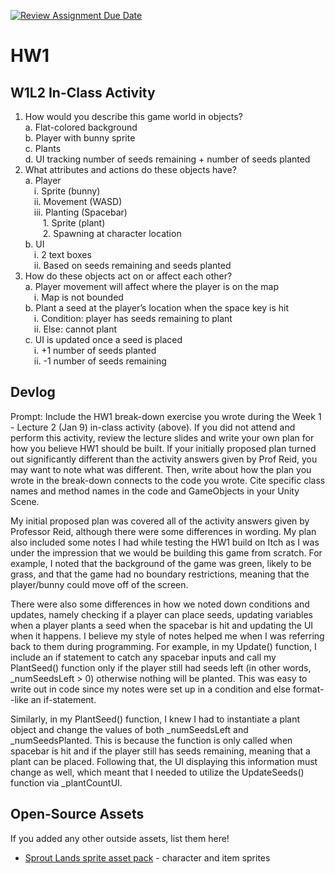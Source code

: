 [![Review Assignment Due Date](https://classroom.github.com/assets/deadline-readme-button-22041afd0340ce965d47ae6ef1cefeee28c7c493a6346c4f15d667ab976d596c.svg)](https://classroom.github.com/a/MjLLqDcN)
# HW1
## W1L2 In-Class Activity

1. How would you describe this game world in objects?  
      a. Flat-colored background  
      b. Player with bunny sprite  
      c. Plants  
      d. UI tracking number of seeds remaining + number of seeds planted  
2. What attributes and actions do these objects have?  
      a. Player  
   		&emsp;i. Sprite (bunny)    
           &emsp;ii. Movement (WASD)  
          &emsp;iii. Planting (Spacebar)  
                  &emsp;&emsp;1. Sprite (plant)  
                  &emsp;&emsp;2. Spawning at character location  
      b. UI  
            &emsp;i. 2 text boxes  
           &emsp;ii. Based on seeds remaining and seeds planted  
4. How do these objects act on or affect each other?  
      a. Player movement will affect where the player is on the map  
            &emsp;i. Map is not bounded  
      b. Plant a seed at the player’s location when the space key is hit  
            &emsp;i. Condition: player has seeds remaining to plant  
           &emsp;ii. Else: cannot plant  
      c. UI is updated once a seed is placed  
            &emsp;i. +1 number of seeds planted  
           &emsp;ii. -1 number of seeds remaining  

## Devlog
Prompt: Include the HW1 break-down exercise you wrote during the Week 1 - Lecture 2 (Jan 9) in-class activity (above). If you did not attend and perform this activity, review the lecture slides and write your own plan for how you believe HW1 should be built. If your initially proposed plan turned out significantly different than the activity answers given by Prof Reid, you may want to note what was different. Then, write about how the plan you wrote in the break-down connects to the code you wrote. Cite specific class names and method names in the code and GameObjects in your Unity Scene.

My initial proposed plan was covered all of the activity answers given by Professor Reid, although there were some differences in wording. My plan also included some notes I had while testing the HW1 build on Itch as I was under the impression that we would be building this game from scratch. For example, I noted that the background of the game was green, likely to be grass, and that the game had no boundary restrictions, meaning that the player/bunny could move off of the screen. 

There were also some differences in how we noted down conditions and updates, namely checking if a player can place seeds, updating variables when a player plants a seed when the spacebar is hit and updating the UI when it happens. I believe my style of notes helped me when I was referring back to them during programming. For example, in my Update() function, I include an if statement to catch any spacebar inputs and call my PlantSeed() function only if the player still had seeds left (in other words, _numSeedsLeft > 0) otherwise nothing will be planted. This was easy to write out in code since my notes were set up in a condition and else format--like an if-statement. 

Similarly, in my PlantSeed() function, I knew I had to instantiate a plant object and change the values of both _numSeedsLeft and _numSeedsPlanted. This is because the function is only called when spacebar is hit and if the player still has seeds remaining, meaning that a plant can be placed. Following that, the UI displaying this information must change as well, which meant that I needed to utilize the UpdateSeeds() function via _plantCountUI. 

## Open-Source Assets
If you added any other outside assets, list them here!
- [Sprout Lands sprite asset pack](https://cupnooble.itch.io/sprout-lands-asset-pack) - character and item sprites
